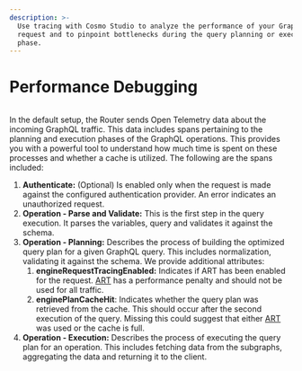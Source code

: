 ```yaml
---
description: >-
  Use tracing with Cosmo Studio to analyze the performance of your GraphQL
  request and to pinpoint bottlenecks during the query planning or execution
  phase.
---
```


# Performance Debugging

<figure><img src="../../.gitbook/assets/monitoring_through_tracing.png" alt=""><figcaption></figcaption></figure>

In the default setup, the Router sends Open Telemetry data about the incoming GraphQL traffic. This data includes spans pertaining to the planning and execution phases of the GraphQL operations. This provides you with a powerful tool to understand how much time is spent on these processes and whether a cache is utilized. The following are the spans included:

1. **Authenticate:** (Optional) Is enabled only when the request is made against the configured authentication provider. An error indicates an unauthorized request.
2. **Operation - Parse and Validate:** This is the first step in the query execution. It parses the variables, query and validates it against the schema.
3. **Operation - Planning:** Describes the process of building the optimized query plan for a given GraphQL query. This includes normalization, validating it against the schema. We provide additional attributes:
   1. **engineRequestTracingEnabled:** Indicates if ART has been enabled for the request. [ART](../../router/advanced-request-tracing-art.md) has a performance penalty and should not be used for all traffic.
   2. **enginePlanCacheHit**: Indicates whether the query plan was retrieved from the cache. This should occur after the second execution of the query. Missing this could suggest that either [ART](../../router/advanced-request-tracing-art.md) was used or the cache is full.
4. **Operation - Execution:** Describes the process of executing the query plan for an operation. This includes fetching data from the subgraphs, aggregating the data and returning it to the client.
